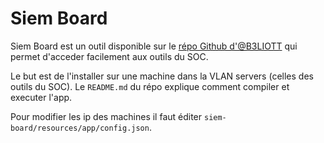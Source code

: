 # Siem Board
Siem Board est un outil disponible sur le [répo Github d'@B3LIOTT](https://github.com/B3LIOTT/siem-board) qui permet d'acceder facilement aux outils du SOC.

Le but est de l'installer sur une machine dans la VLAN servers (celles des outils du SOC). Le `README.md` du répo explique comment compiler et executer l'app.

Pour modifier les ip des machines il faut éditer `siem-board/resources/app/config.json`.
